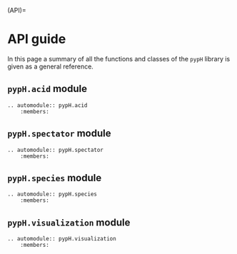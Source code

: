 (API)=

# API guide
In this page a summary of all the functions and classes of the `pypH` library is given as a general reference.

## `pypH.acid` module

```{eval-rst}
.. automodule:: pypH.acid
    :members:
```

## `pypH.spectator` module

```{eval-rst}
.. automodule:: pypH.spectator
    :members:
```

## `pypH.species` module

```{eval-rst}
.. automodule:: pypH.species
    :members:
```

## `pypH.visualization` module

```{eval-rst}
.. automodule:: pypH.visualization
    :members:
```
